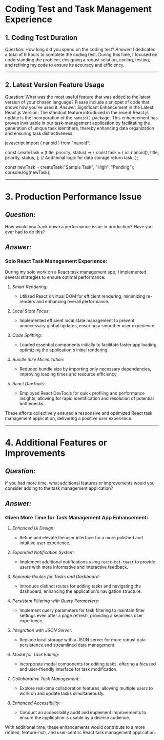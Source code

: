 # Coding Test and Task Management Experience

## 1. Coding Test Duration

*Question:* How long did you spend on the coding test?
*Answer:*
I dedicated a total of 6 hours to complete the coding test. During this time, I focused on understanding the problem, designing a robust solution, coding, testing, and refining my code to ensure its accuracy and efficiency.

---

## 2. Latest Version Feature Usage

*Question:* What was the most useful feature that was added to the latest version of your chosen language? Please include a snippet of code that shows how you've used it.
*Answer:*
Significant Enhancement in the Latest React.js Version:
The standout feature introduced in the recent React.js update is the incorporation of the `nanoid()` package. This enhancement has proven invaluable in our task-management application by facilitating the generation of unique task identifiers, thereby enhancing data organization and ensuring task distinctiveness.

javascript
import { nanoid } from "nanoid";

const createTask = (title, priority, status) => {
  const task = {
    id: nanoid(),
    title,
    priority,
    status,
  };
  // Additional logic for data storage
  return task;
};

const newTask = createTask("Sample Task", "High", "Pending");
console.log(newTask);


---

# 3. Production Performance Issue

## *Question:*

How would you track down a performance issue in production? Have you ever had to do this?

## *Answer:*

### Solo React Task Management Experience:

During my solo work on a React task management app, I implemented several strategies to ensure optimal performance:

1. *Smart Rendering:*

   - Utilized React's virtual DOM for efficient rendering, minimizing re-renders and enhancing overall performance.

2. *Local State Focus:*

   - Implemented efficient local state management to prevent unnecessary global updates, ensuring a smoother user experience.

3. *Code Splitting:*

   - Loaded essential components initially to facilitate faster app loading, optimizing the application's initial rendering.

4. *Bundle Size Minimization:*

   - Reduced bundle size by importing only necessary dependencies, improving loading times and resource efficiency.

5. *React DevTools:*
   - Employed React DevTools for quick profiling and performance insights, allowing for rapid identification and resolution of potential bottlenecks.

These efforts collectively ensured a responsive and optimized React task management application, delivering a positive user experience.

---

# 4. Additional Features or Improvements

## *Question:*

If you had more time, what additional features or improvements would you consider adding to the task management application?

## *Answer:*

### Given More Time for Task Management App Enhancement:

1. *Enhanced UI Design:*

   - Refine and elevate the user interface for a more polished and intuitive user experience.

2. *Expanded Notification System:*

   - Implement additional notifications using `react-hot-toast` to provide users with more informative and interactive feedback.

3. *Separate Routes for Tasks and Dashboard:*

   - Introduce distinct routes for adding tasks and navigating the dashboard, enhancing the application's navigation structure.

4. *Persistent Filtering with Query Parameters:*

   - Implement query parameters for task filtering to maintain filter settings even after a page refresh, providing a seamless user experience.

5. *Integration with JSON Server:*

   - Replace local storage with a JSON server for more robust data persistence and streamlined data management.

6. *Modal for Task Editing:*

   - Incorporate modal components for editing tasks, offering a focused and user-friendly interface for task modification.

7. *Collaborative Task Management:*

   - Explore real-time collaboration features, allowing multiple users to work on and update tasks simultaneously.

8. *Enhanced Accessibility:*
   - Conduct an accessibility audit and implement improvements to ensure the application is usable by a diverse audience.

With additional time, these enhancements would contribute to a more refined, feature-rich, and user-centric React task management application.